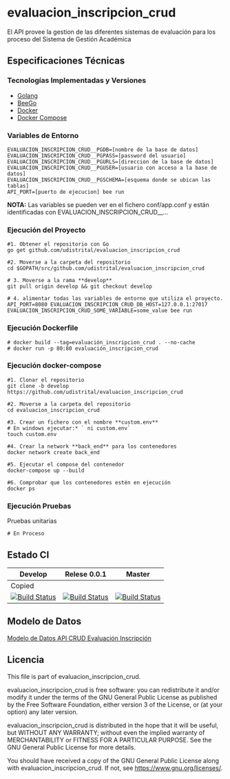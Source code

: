 # evaluacion_inscripcion_crud
El API provee la gestion de las diferentes sistemas de evaluación para los proceso del Sistema de Gestión Académica


## Especificaciones Técnicas

### Tecnologías Implementadas y Versiones
* [Golang](https://github.com/udistrital/introduccion_oas/blob/master/instalacion_de_herramientas/golang.md)
* [BeeGo](https://github.com/udistrital/introduccion_oas/blob/master/instalacion_de_herramientas/beego.md)
* [Docker](https://docs.docker.com/engine/install/ubuntu/)
* [Docker Compose](https://docs.docker.com/compose/)

### Variables de Entorno
```shell
EVALUACION_INSCRIPCION_CRUD__PGDB=[nombre de la base de datos]
EVALUACION_INSCRIPCION_CRUD__PGPASS=[password del usuario]
EVALUACION_INSCRIPCION_CRUD__PGURLS=[direccion de la base de datos]
EVALUACION_INSCRIPCION_CRUD__PGUSER=[usuario con acceso a la base de datos]
EVALUACION_INSCRIPCION_CRUD__PGSCHEMA=[esquema donde se ubican las tablas]
API_PORT=[puerto de ejecucion] bee run
```

**NOTA:** Las variables se pueden ver en el fichero conf/app.conf y están identificadas con EVALUACION_INSCRIPCION_CRUD__...

### Ejecución del Proyecto
```shell
#1. Obtener el repositorio con Go
go get github.com/udistrital/evaluacion_inscripcion_crud

#2. Moverse a la carpeta del repositorio
cd $GOPATH/src/github.com/udistrital/evaluacion_inscripcion_crud

# 3. Moverse a la rama **develop**
git pull origin develop && git checkout develop

# 4. alimentar todas las variables de entorno que utiliza el proyecto.
API_PORT=8080 EVALUACION_INSCRIPCION_CRUD_DB_HOST=127.0.0.1:27017 EVALUACION_INSCRIPCION_CRUD_SOME_VARIABLE=some_value bee run
```

### Ejecución Dockerfile
```shell
# docker build --tag=evaluación_inscripcion_crud . --no-cache
# docker run -p 80:80 evaluación_inscripcion_crud
```

### Ejecución docker-compose
```shell
#1. Clonar el repositorio
git clone -b develop https://github.com/udistrital/evaluacion_inscripcion_crud

#2. Moverse a la carpeta del repositorio
cd evaluacion_inscripcion_crud

#3. Crear un fichero con el nombre **custom.env**
# En windows ejecutar:* ` ni custom.env`
touch custom.env

#4. Crear la network **back_end** para los contenedores
docker network create back_end

#5. Ejecutar el compose del contenedor
docker-compose up --build

#6. Comprobar que los contenedores estén en ejecución
docker ps
```

### Ejecución Pruebas

Pruebas unitarias
```shell
# En Proceso
```
## Estado CI

| Develop | Relese 0.0.1 | Master |
| -- | -- | -- |
| Copied
[![Build Status](https://hubci.portaloas.udistrital.edu.co/api/badges/udistrital/evaluacion_inscripcion_crud/status.svg?ref=refs/heads/develop)](https://hubci.portaloas.udistrital.edu.co/udistrital/evaluacion_inscripcion_crud) | [![Build Status](https://hubci.portaloas.udistrital.edu.co/api/badges/udistrital/evaluacion_inscripcion_crud/status.svg?ref=refs/heads/release/0.0.1)](https://hubci.portaloas.udistrital.edu.co/udistrital/evaluacion_inscripcion_crud) | [![Build Status](https://hubci.portaloas.udistrital.edu.co/api/badges/udistrital/evaluacion_inscripcion_crud/status.svg)](https://hubci.portaloas.udistrital.edu.co/udistrital/evaluacion_inscripcion_crud) |


## Modelo de Datos
[Modelo de Datos API CRUD Evaluación Inscripción](https://user-images.githubusercontent.com/14035745/66088107-8b0b8880-e53f-11e9-99e3-a972a986c817.png)


## Licencia

This file is part of evaluacion_inscripcion_crud.

evaluacion_inscripcion_crud is free software: you can redistribute it and/or modify it under the terms of the GNU General Public License as published by the Free Software Foundation, either version 3 of the License, or (at your option) any later version.

evaluacion_inscripcion_crud is distributed in the hope that it will be useful, but WITHOUT ANY WARRANTY; without even the implied warranty of MERCHANTABILITY or FITNESS FOR A PARTICULAR PURPOSE. See the GNU General Public License for more details.

You should have received a copy of the GNU General Public License along with evaluacion_inscripcion_crud. If not, see https://www.gnu.org/licenses/.
